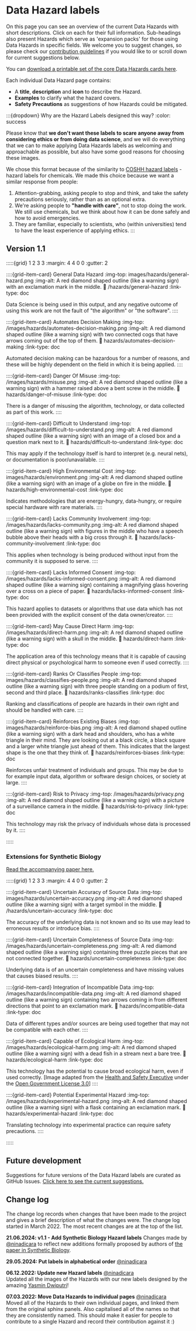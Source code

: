 # Data Hazard labels

On this page you can see an overview of the current Data Hazards with short descriptions. Click on each for their full information.
Sub-headings also present Hazards which serve as 'expansion packs' for those using Data Hazards in specific fields. 
We welcome you to suggest changes, so please check our [contribution guidelines](contribute) if you would like to or scroll down for current suggestions below.

You can [download a printable set of the core Data Hazards cards here](_static/DataHazards_PrintableCards.pdf). 

Each individual Data Hazard page contains: 
- A __title__, __description__ and __icon__ to describe the Hazard.
- __Examples__ to clarify what the hazard covers.
- __Safety Precautions__ as suggestions of how Hazards could be mitigated.

:::{dropdown} Why are the Hazard Labels designed this way?
:color: success

Please know that __we don't want these labels to scare anyone away from considering ethics or from doing data science__, and we will do everything that we can to make applying Data Hazards labels as welcoming and approachable as possible, but also have some good reasons for choosing these images.
   
We chose this format because of the similarity to [COSHH hazard labels](https://www.hse.gov.uk/chemical-classification/labelling-packaging/hazard-symbols-hazard-pictograms.htm) - hazard labels for chemicals.
We made this choice because we want a similar response from people:
1. Attention-grabbing, asking people to stop and think, and take the safety precautions seriously, rather than as an optional extra.
2. We're asking people to __"handle with care"__, not to stop doing the work. We still use chemicals, but we think about how it can be done safely and how to avoid emergencies.
3. They are familiar, especially to scientists, who (within universities) tend to have the least experience of applying ethics.
:::

## Version 1.1

<!--FYI The numbers after {grid} below refer to the number of columns that should display for xmall (1), small (2), med (3) and large screens (3) -->

:::::{grid} 1 2 3 3
:margin: 4 4 0 0
:gutter: 2

::::{grid-item-card} General Data Hazard
:img-top: images/hazards/general-hazard.png
:img-alt: A red diamond shaped outline (like a warning sign) with an exclamation mark in the middle.
:link: /hazards/general-hazard
:link-type: doc

Data Science is being used in this output, and any negative outcome of using this work are not the fault of "the algorithm" or "the software". 
::::

::::{grid-item-card} Automates Decision Making
:img-top: /images/hazards/automates-decision-making.png
:img-alt: A red diamond shaped outline (like a warning sign) with two connected cogs that have arrows coming out of the top of them.
:link: hazards/automates-decision-making
:link-type: doc

Automated decision making can be hazardous for a number of reasons, and these will be highly dependent on the field in which it is being applied. 
::::

::::{grid-item-card} Danger Of Misuse
:img-top: /images/hazards/misuse.png
:img-alt: A red diamond shaped outline (like a warning sign) with a hammer raised above a bent screw in the middle.
:link: hazards/danger-of-misuse
:link-type: doc

There is a danger of misusing the algorithm, technology, or data collected as part of this work.
::::

::::{grid-item-card} Difficult to Understand
:img-top: /images/hazards/difficult-to-understand.png
:img-alt: A red diamond shaped outline (like a warning sign) with an image of a closed box and a question mark next to it.
:link: hazards/difficult-to-understand
:link-type: doc

This may apply if the technology itself is hard to interpret (e.g. neural nets), or documentation is poor/unavailable.
::::

::::{grid-item-card} High Environmental Cost
:img-top: images/hazards/environment.png
:img-alt: A red diamond shaped outline (like a warning sign) with an image of a globe on fire in the middle.
:link: hazards/high-environmental-cost
:link-type: doc

Indicates methodologies that are energy-hungry, data-hungry, or require special hardware with rare materials. 
::::

::::{grid-item-card} Lacks Community Involvement
:img-top: /images/hazards/lacks-community.png
:img-alt: A red diamond shaped outline (like a warning sign) with figures in the middle who have a speech bubble above their heads with a big cross through it.
:link: hazards/lacks-community-involvement
:link-type: doc

This applies when technology is being produced without input from the community it is supposed to serve.
::::

::::{grid-item-card} Lacks Informed Consent
:img-top: /images/hazards/lacks-informed-consent.png
:img-alt: A red diamond shaped outline (like a warning sign) containing a magnifying glass hovering over a cross on a piece of paper.
:link: hazards/lacks-informed-consent
:link-type: doc

This hazard applies to datasets or algorithms that use data which has not been provided with the explicit consent of the data owner/creator. 
::::

::::{grid-item-card} May Cause Direct Harm
:img-top: /images/hazards/direct-harm.png
:img-alt: A red diamond shaped outline (like a warning sign) with a skull in the middle.
:link: hazards/direct-harm
:link-type: doc

The application area of this technology means that it is capable of causing direct physical or psychological harm to someone even if used correctly.
::::

::::{grid-item-card} Ranks Or Classifies People
:img-top: images/hazards/classifies-people.png
:img-alt: A red diamond shaped outline (like a warning sign) with three people standing on a podium of first, second and third place.
:link: hazards/ranks-classifies
:link-type: doc

Ranking and classifications of people are hazards in their own right and should be handled with care.
::::

::::{grid-item-card} Reinforces Existing Biases
:img-top: images/hazards/reinforce-bias.png
:img-alt: A red diamond shaped outline (like a warning sign) with a dark head and shoulders, who has a white triangle in their mind. They are looking out at a black circle, a black square and a larger white triangle just ahead of them. This indicates that the largest shape is the one that they think of. 
:link: hazards/reinforces-biases
:link-type: doc

Reinforces unfair treatment of individuals and groups. This may be due to for example input data, algorithm or software design choices, or society at large.
::::

::::{grid-item-card} Risk to Privacy
:img-top: /images/hazards/privacy.png
:img-alt: A red diamond shaped outline (like a warning sign) with a picture of a surveillance camera in the middle.
:link: hazards/risk-to-privacy
:link-type: doc

This technology may risk the privacy of individuals whose data is processed by it.
::::

:::::

### Extensions for Synthetic Biology

[Read the accompanying paper here.](https://doi.org/10.1093/synbio/ysae010) 

<!--FYI The numbers after {grid} below refer to the number of columns that should display for xmall (1), small (2), med (3) and large screens (3) -->

:::::{grid} 1 2 3 3
:margin: 4 4 0 0
:gutter: 2

::::{grid-item-card} Uncertain Accuracy of Source Data
:img-top: images/hazards/uncertain-accuracy.png
:img-alt: A red diamond shaped outline (like a warning sign) with a target symbol in the middle.
:link: /hazards/uncertain-accuracy
:link-type: doc

The accuracy of the underlying data is not known and so its use may lead to erroneous results or introduce bias.
::::

::::{grid-item-card} Uncertain Completeness of Source Data
:img-top: /images/hazards/uncertain-completeness.png
:img-alt: A red diamond shaped outline (like a warning sign) containing three puzzle pieces that are not connected together.
:link: hazards/uncertain-completeness
:link-type: doc

Underlying data is of an uncertain completeness and have missing values that causes biased results.
::::

::::{grid-item-card} Integration of Incompatible Data
:img-top: /images/hazards/incompatible-data.png
:img-alt: A red diamond shaped outline (like a warning sign) containing two arrows coming in from different directions that point to an exclamation mark.
:link: hazards/incompatible-data
:link-type: doc

Data of different types and/or sources are being used together that may not be compatible with each other.
::::

::::{grid-item-card} Capable of Ecological Harm
:img-top: /images/hazards/ecological-harm.png
:img-alt: A red diamond shaped outline (like a warning sign) with a dead fish in a stream next a bare tree.
:link: hazards/ecological-harm
:link-type: doc

This technology has the potential to cause broad ecological harm, even if used correctly.
[Image adapted from the [Health and Safety Executive](https://www.hse.gov.uk/chemical-classification/labelling-packaging/hazard-symbols-hazard-pictograms.htm) under the [Open Government License 3.0](https://www.nationalarchives.gov.uk/doc/open-government-licence/version/3/)]
::::

::::{grid-item-card} Potential Experimental Hazard
:img-top: /images/hazards/experimental-hazard.png
:img-alt: A red diamond shaped outline (like a warning sign) with a flask containing an exclamation mark.
:link: hazards/experimental-hazard
:link-type: doc

Translating technology into experimental practice can require safety precautions.
::::

:::::

## Future development

Suggestions for future versions of the Data Hazard labels are curated as GitHub Issues. [Click here to see the current suggestions.](https://github.com/very-good-science/data-hazards/labels/hazard-label-idea) 


## Change log

The change log records when changes that have been made to the project and gives a brief description of what the changes were. 
The change log started in March 2022. 
The most recent changes are at the top of the list. 

<!-- Example change log entry

## DD-MM-YYYY: <10 words to summarise change
More detailed paragraph (~100 words is more than enough!) that describes the changes in more detail and their impact.  
[Your name](link to your github profile) -->

__21.06.2024: v1.1 - Add Synthetic Biology Hazard labels__
Changes made by [@ninadicara](https://github.com/ninadicara) to reflect new additions formally proposed by
authors of [the paper in Synthetic Biology](https://doi.org/10.1093/synbio/ysae010).

__29.05.2024: Put labels in alphabetical order__
[@ninadicara](https://github.com/ninadicara)  


__06.12.2022: Update new Hazard labels__
[@ninadicara](https://github.com/ninadicara)  
Updated all the images of the Hazards with our new labels designed by the amazing [Yasmin Dwiputri](http://yasmindwiputri.com/)! 


__07.03.2022: Move Data Hazards to individual pages__
[@ninadicara](https://github.com/ninadicara)  
Moved all of the Hazards to their own individual pages, and linked them from the original sphinx panels. 
Also capitalised all of the names so that they are consistently named. 
This should make it easier for people to contribute to a single Hazard and record their contribution against it :) 



